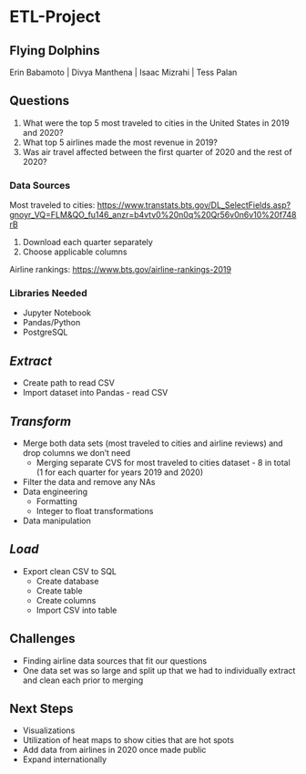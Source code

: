 # ETL-Project

## Flying Dolphins
Erin Babamoto | Divya Manthena | Isaac Mizrahi | Tess Palan

## Questions
1. What were the top 5 most traveled to cities in the United States in 2019 and 2020?
2. What top 5 airlines made the most revenue in 2019?
3. Was air travel affected between the first quarter of 2020 and the rest of 2020?

### Data Sources

Most traveled to cities:
https://www.transtats.bts.gov/DL_SelectFields.asp?gnoyr_VQ=FLM&QO_fu146_anzr=b4vtv0%20n0q%20Qr56v0n6v10%20f748rB

1. Download each quarter separately
2. Choose applicable columns

Airline rankings:
https://www.bts.gov/airline-rankings-2019

### Libraries Needed
- Jupyter Notebook
- Pandas/Python
- PostgreSQL

## *Extract*
- Create path to read CSV
- Import dataset into Pandas - read CSV

## *Transform*
- Merge both data sets (most traveled to cities and airline reviews) and drop columns we don’t need
  - Merging separate CVS for most traveled to cities dataset - 8 in total (1 for each quarter for years 2019 and 2020)
- Filter the data and remove any NAs
- Data engineering
  - Formatting
  - Integer to float transformations
- Data manipulation

## *Load*
- Export clean CSV to SQL
  - Create database
  - Create table
  - Create columns
  - Import CSV into table

## Challenges
- Finding airline data sources that fit our questions
- One data set was so large and split up that we had to individually extract and clean each prior to merging

## Next Steps
- Visualizations
- Utilization of heat maps to show cities that are hot spots
- Add data from airlines in 2020 once made public
- Expand internationally
